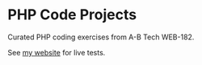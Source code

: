 # PHP Code Projects

Curated PHP coding exercises from A-B Tech WEB-182.

See [my website](https://digitalspaces.dev/web182/php-code-projects/index.php) for live tests.
